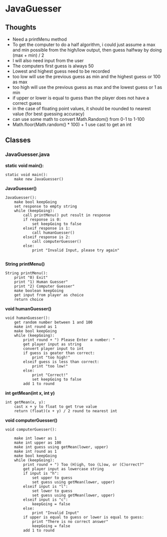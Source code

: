 # JavaGuesser

## Thoughts

- Need a printMenu method
- To get the computer to do a half algorithm, i could just assume a max and min possible from the high/low output, then guess halfway by doing (max + min) / 2
- I will also need input from the user
- The computers first guess is always 50
- Lowest and highest guess need to be recorded
- too low will use the previous guess as min and the highest guess or 100 as max
- too high will use the previous guess as max and the lowest guess or 1 as min
- if upper or lower is equal to guess than the player does not have a correct guess
- in the case of floating point values, it should be rounded to nearest value (for best guessing accuracy)
- can use some math to convert Math.Random() from 0-1 to 1-100
- Math.floor(Math.random() * 100) + 1 use cast to get an int

## Classes

### JavaGuesser.java

**static void main():**
```
static void main():
	make new JavaGuesser()
```

**JavaGuesser()**
```
JavaGuesser():
	make bool keepGoing
	set response to empty string
	while (keepGoing):
		call printMenu() put result in response
		if response is 0:
			set keepGoing to false
		elseif response is 1:
			call humanGuesser()
		elseif response is 2:
			call computerGuesser()
		else:
			print "Invalid Input, please try again"
	
```

**String printMenu()**
```
String printMenu():
	print "0) Exit"
	print "1) Human Guesser"
	print "2) Computer Guesser"
	make boolean keepGoing
	get input from player as choice
	return choice
```

**void humanGuesser()**
```
void humanGuesser():
	get random number between 1 and 100
	make int round as 1
	make bool keepGoing
	while (keepGoing):
		print round + ") Please Enter a number: "
		get player input as string
		convert player input to int
		if guess is geater than correct:
			print "too high!"
		elseif guess is less than correct:
			print "too low!"
		else:
			print "Correct!"
			set keepGoing to false
		add 1 to round

```

**int getMean(int x, int y)**
```
int getMean(x, y):
	cast x + y to float to get true value
	return (float)(x + y) / 2 round to nearest int
```

**void computerGuesser()**
```
void computerGuesser():
	
	make int lower as 1
	make int upper as 100
	make int guess using getMean(lower, upper)
	make int round as 1
	make bool keepGoing
	while (keepGoing):
		print round + ") Too (H)igh, too (L)ow, or (C)orrect?"
		get player input as lowercase string
		if input is "h":
			set upper to guess
			set guess using getMean(lower, upper)
		elseif input is "l":
			set lower to guess
			set guess using getMean(lower, upper)
		elseif input is "c":
			keepGoing = false
		else:
			print "Invalid Input"
		if upper is equal to guess or lower is equal to guess:
			print "There is no correct answer"
			keepGoing = false
		add 1 to round
		
```
